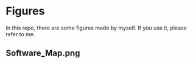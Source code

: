 # Figures
In this repo, there are some figures made by myself. If you use it, please refer to me.

## Software_Map.png
